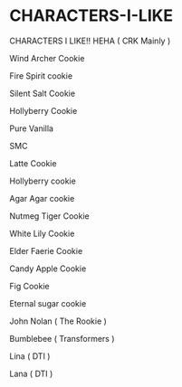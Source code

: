 # CHARACTERS-I-LIKE

CHARACTERS I LIKE!! HEHA ( CRK Mainly )

Wind Archer Cookie

Fire Spirit cookie

Silent Salt Cookie

Hollyberry Cookie

Pure Vanilla

SMC

Latte Cookie

Hollyberry cookie

Agar Agar cookie

Nutmeg Tiger Cookie

White Lily Cookie

Elder Faerie Cookie

Candy Apple Cookie

Fig Cookie

Eternal sugar cookie

John Nolan ( The Rookie )

Bumblebee ( Transformers )

Lina ( DTI )

Lana ( DTI )
